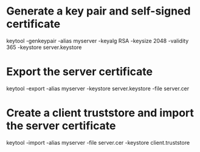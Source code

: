 # Generate a key pair and self-signed certificate
keytool -genkeypair -alias myserver -keyalg RSA -keysize 2048 -validity 365 -keystore server.keystore



# Export the server certificate
keytool -export -alias myserver -keystore server.keystore -file server.cer


# Create a client truststore and import the server certificate
keytool -import -alias myserver -file server.cer -keystore client.truststore

